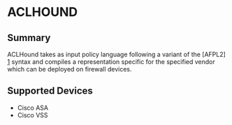 ACLHOUND
========

Summary
-------

ACLHound takes as input policy language following a variant of the [AFPL2] [1]
syntax and compiles a representation specific for the specified vendor which
can be deployed on firewall devices.

Supported Devices
-----------------

* Cisco ASA
* Cisco VSS

[1]: http://www.lsi.us.es/~quivir/sergio/DEPEND09.pdf "AFPL2"
